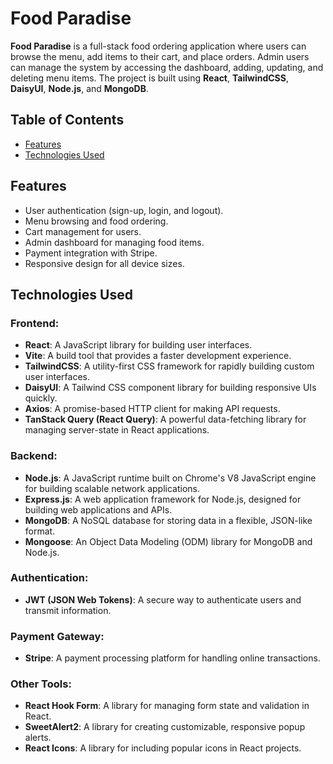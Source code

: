# Food Paradise

**Food Paradise** is a full-stack food ordering application where users can browse the menu, add items to their cart, and place orders. Admin users can manage the system by accessing the dashboard, adding, updating, and deleting menu items. The project is built using **React**, **TailwindCSS**, **DaisyUI**, **Node.js**, and **MongoDB**.

## Table of Contents

- [Features](#features)
- [Technologies Used](#technologies-used)



## Features

- User authentication (sign-up, login, and logout).
- Menu browsing and food ordering.
- Cart management for users.
- Admin dashboard for managing food items.
- Payment integration with Stripe.
- Responsive design for all device sizes.

## Technologies Used

### Frontend:
- **React**: A JavaScript library for building user interfaces.
- **Vite**: A build tool that provides a faster development experience.
- **TailwindCSS**: A utility-first CSS framework for rapidly building custom user interfaces.
- **DaisyUI**: A Tailwind CSS component library for building responsive UIs quickly.
- **Axios**: A promise-based HTTP client for making API requests.
- **TanStack Query (React Query)**: A powerful data-fetching library for managing server-state in React applications.

### Backend:
- **Node.js**: A JavaScript runtime built on Chrome's V8 JavaScript engine for building scalable network applications.
- **Express.js**: A web application framework for Node.js, designed for building web applications and APIs.
- **MongoDB**: A NoSQL database for storing data in a flexible, JSON-like format.
- **Mongoose**: An Object Data Modeling (ODM) library for MongoDB and Node.js.

### Authentication:
- **JWT (JSON Web Tokens)**: A secure way to authenticate users and transmit information.

### Payment Gateway:
- **Stripe**: A payment processing platform for handling online transactions.

### Other Tools:
- **React Hook Form**: A library for managing form state and validation in React.
- **SweetAlert2**: A library for creating customizable, responsive popup alerts.
- **React Icons**: A library for including popular icons in React projects.















